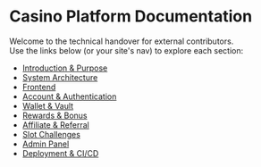 # Casino Platform Documentation

Welcome to the technical handover for external contributors.  
Use the links below (or your site's nav) to explore each section:

- [Introduction & Purpose](https://evo-verse.github.io/Dropbet.com/introduction.html)  
- [System Architecture](https://evo-verse.github.io/Dropbet.com/system-architecture.html)  
- [Frontend](https://evo-verse.github.io/Dropbet.com/frontend.html)  
- [Account & Authentication](https://evo-verse.github.io/Dropbet.com/authentication.html)  
- [Wallet & Vault](https://evo-verse.github.io/Dropbet.com/wallet-vault.html)  
- [Rewards & Bonus](https://evo-verse.github.io/Dropbet.com/rewards-bonus.html)  
- [Affiliate & Referral](https://evo-verse.github.io/Dropbet.com/affiliate-referral.html)  
- [Slot Challenges](https://evo-verse.github.io/Dropbet.com/challenges.html)  
- [Admin Panel](https://evo-verse.github.io/Dropbet.com/admin-panel.html)  
- [Deployment & CI/CD](https://evo-verse.github.io/Dropbet.com/deployment-cicd.html)